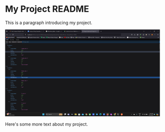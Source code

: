 <!DOCTYPE html>
<html lang="en">
<head>
  <meta charset="UTF-8">
  <meta name="viewport" content="width=device-width, initial-scale=1.0">
  <title>README with HTML Image</title>
</head>
<body>
  <h1>My Project README</h1>
  
  <p>This is a paragraph introducing my project.</p>
  
  <img src="output.png" alt="Alt text">
  
  <p>Here's some more text about my project.</p>
</body>
</html>
